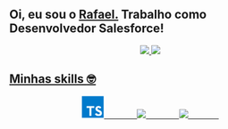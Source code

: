 ## Oi, eu sou o <a href="https://github.com/eairafao">Rafael.</a> Trabalho como Desenvolvedor Salesforce!

<div align="center">
  <a href="https://github.com/eairafao">
  <img height="160em" src="https://github-readme-stats.vercel.app/api?username=eairafao&show_icons=true&theme=dark&include_all_commits=true&count_private=true"/>
  <img height="160em" src="https://github-readme-stats.vercel.app/api/top-langs/?username=eairafao&layout=compact&langs_count=7&theme=dark"/>
</div>
  
 ## Minhas skills :nerd_face:
  <div align="center">
  <img height="40" src="https://raw.githubusercontent.com/devicons/devicon/master/icons/typescript/typescript-plain.svg">
  &nbsp;&nbsp;&nbsp;&nbsp;&nbsp;&nbsp;&nbsp;&nbsp;&nbsp;&nbsp;&nbsp;&nbsp;&nbsp;
 <img height="60"  src='https://cdn.jsdelivr.net/gh/devicons/devicon@latest/icons/salesforce/salesforce-original.svg' />
  &nbsp;&nbsp;&nbsp;&nbsp;&nbsp;&nbsp;&nbsp;&nbsp;&nbsp;&nbsp;&nbsp;&nbsp;&nbsp;
    <img height="60"  src='https://cdn.jsdelivr.net/gh/devicons/devicon@latest/icons/apex/apex-original.svg' />
  &nbsp;&nbsp;&nbsp;&nbsp;&nbsp;&nbsp;&nbsp;&nbsp;&nbsp;&nbsp;&nbsp;&nbsp;&nbsp;
 </div>
